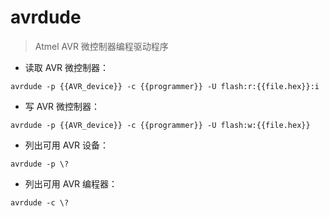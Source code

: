 # avrdude

> Atmel AVR 微控制器编程驱动程序

- 读取 AVR 微控制器：

`avrdude -p {{AVR_device}} -c {{programmer}} -U flash:r:{{file.hex}}:i`

- 写 AVR 微控制器：

`avrdude -p {{AVR_device}} -c {{programmer}} -U flash:w:{{file.hex}}`

- 列出可用 AVR 设备：

`avrdude -p \?`

- 列出可用 AVR 编程器：

`avrdude -c \?`

[#]: contributors: ([琳小梁]，[东先生])